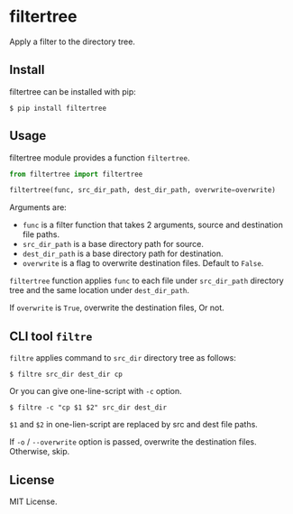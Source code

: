 # filtertree

Apply a filter to the directory tree.

## Install

filtertree can be installed with pip:

    $ pip install filtertree

## Usage

filtertree module provides a function `filtertree`.

```python
from filtertree import filtertree

filtertree(func, src_dir_path, dest_dir_path, overwrite=overwrite)
```

Arguments are:

- `func` is a filter function that takes 2 arguments, source and destination file paths.
- `src_dir_path` is a base directory path for source.
- `dest_dir_path` is a base directory path for destination.
- `overwrite` is a flag to overwrite destination files. Default to `False`.

`filtertree` function applies `func` to each file under `src_dir_path` directory tree and the same location under `dest_dir_path`.

If `overwrite` is `True`, overwrite the destination files, Or not.

## CLI tool `filtre`

`filtre` applies command to `src_dir` directory tree as follows:

    $ filtre src_dir dest_dir cp

Or you can give one-line-script with `-c` option.

    $ filtre -c "cp $1 $2" src_dir dest_dir

`$1` and `$2` in one-lien-script are replaced by src and dest file paths.

If `-o` / `--overwrite` option is passed, overwrite the destination files. Otherwise, skip.

## License

MIT License.
